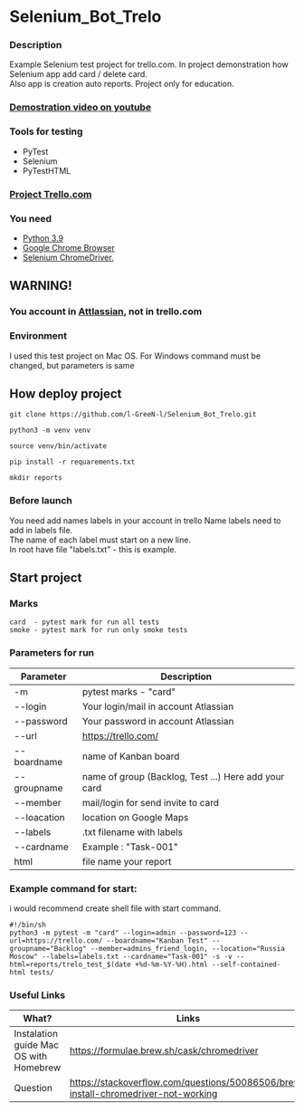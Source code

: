 # Selenium_Bot_Trelo

### Description
Example Selenium test project for trello.com. 
In project demonstration how Selenium app add card / delete card.  
Also app is creation auto reports. Project only for education.

### [Demostration video on youtube](https://youtu.be/cN2KOcJCkgw)


### Tools for testing
* PyTest
* Selenium
* PyTestHTML

### [Project Trello.com](https://trello.com/)

### You need
* [Python 3.9](https://www.python.org/downloads/release/python-390/)
* [Google Chrome Browser](https://www.google.com/intl/ru_ru/chrome/)
* [Selenium ChromeDriver.](https://chromedriver.chromium.org/) 

## WARNING!

### You account in [Attlassian](https://id.atlassian.com/), not in trello.com

### Environment
I used this test project on Mac OS. For Windows command must be changed, but parameters is same

## How deploy project

    git clone https://github.com/l-GreeN-l/Selenium_Bot_Trelo.git

    python3 -m venv venv

    source venv/bin/activate

    pip install -r requarements.txt

    mkdir reports
    
### Before launch

You need add names labels in your account in trello Name labels need to add in labels file.  
The name of each label must start on a new line.   
In root have file "labels.txt" - this is example. 

## Start project

### Marks
    card  - pytest mark for run all tests
    smoke - pytest mark for run only smoke tests



### Parameters for run
Parameter | Description
---- | ----
-m | pytest marks - "card"
--login | Your login/mail in account Atlassian
--password | Your password in account Atlassian
--url | https://trello.com/
--boardname | name of Kanban board
--groupname | name of group (Backlog, Test ...) Here add your card
--member | mail/login for send invite to card
--loacation | location on Google Maps
--labels | .txt filename with labels
--cardname | Example : "Task-001"
html | file name your report


### Example command for start:
i would recommend create shell file with start command.

    #!/bin/sh
    python3 -m pytest -m "card" --login=admin --password=123 --url=https://trello.com/ --boardname="Kanban Test" --groupname="Backlog" --member=admins_friend_login, --location="Russia Moscow" --labels=labels.txt --cardname="Task-001" -s -v --html=reports/trelo_test_$(date +%d-%m-%Y-%H).html --self-contained-html tests/
    
### Useful Links
What? | Links
---- | ----
Instalation guide Mac OS with Homebrew |  https://formulae.brew.sh/cask/chromedriver
Question | https://stackoverflow.com/questions/50086506/brew-install-chromedriver-not-working
